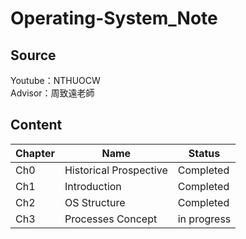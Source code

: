 # Operating-System_Note
## Source
Youtube：NTHUOCW<br>
Advisor：周致遠老師
## Content

|Chapter|Name|Status|
|---|---|---|
|Ch0|Historical Prospective|Completed|
|Ch1|Introduction|Completed|
|Ch2|OS Structure|Completed|
|Ch3|Processes Concept|in progress|
